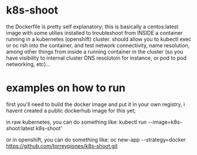 # k8s-shoot
the Dockerfile is pretty self explanatory; this is basically a centos:latest image with some utilies installed to troubleshoot from INSIDE a container running in a kubernetes (openshift) cluster.  should allow you to kubectl exec or oc rsh into the container, and test network connectivity, name resolution, among other things from inside a running container in the cluster (so you have visibility to internal cluster DNS resolutoin for instance, or pod to pod networking, etc)...

# examples on how to run 
first you'll need to build the docker image and put it in your own registry, i havent created a public dockerhub image for this yet;

  in raw kubernetes, you can do something like:
  kubectl run --image=k8s-shoot:latest k8s-shoot'
  
or in openshift, you can do something like: 
oc new-app --strategy=docker https://github.com/torreypjones/k8s-shoot.git
